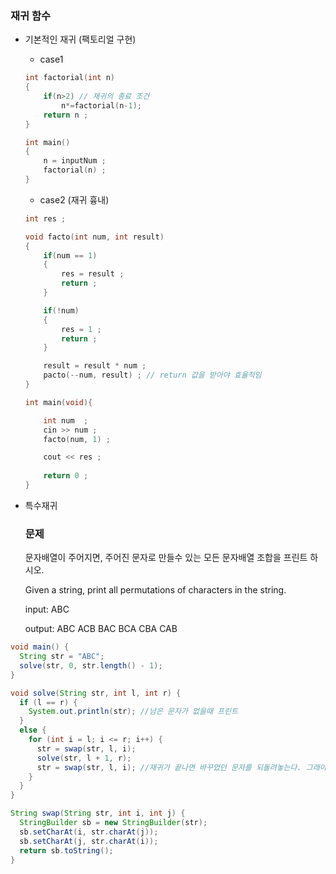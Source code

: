 ### 재귀 함수 

* 기본적인 재귀 (팩토리얼 구현)

  * case1

  ```c
  int factorial(int n)
  {
      if(n>2) // 재귀의 종료 조건 
          n*=factorial(n-1);
      return n ;
  }
  
  int main()
  {
      n = inputNum ;
      factorial(n) ;
  }
  ```

  * case2 (재귀 흉내)

  ```c
  int res ;
  
  void facto(int num, int result)
  {
      if(num == 1) 
      {
          res = result ;
          return ;
      }
  
      if(!num)
      {
          res = 1 ;
          return ;
      }
  
      result = result * num ;
      pacto(--num, result) ; // return 값을 받아야 효율적임
  }
  
  int main(void){
  
      int num  ;
      cin >> num ;
      facto(num, 1) ;
  
      cout << res ;
      
      return 0 ;
  }
  
  
  ```

  

* 특수재귀

  ### 문제

  문자배열이 주어지면, 주어진 문자로 만들수 있는 모든 문자배열 조합을 프린트 하시오.

  

  Given a string, print all permutations of characters in the string.

  

  input: ABC

  output: ABC ACB BAC BCA CBA CAB

```java
void main() {
  String str = "ABC";
  solve(str, 0, str.length() - 1);
}

void solve(String str, int l, int r) {
  if (l == r) {
    System.out.println(str); //남은 문자가 없을때 프린트
  }
  else {
    for (int i = l; i <= r; i++) {
      str = swap(str, l, i); 
      solve(str, l + 1, r);
      str = swap(str, l, i); //재귀가 끝나면 바꾸었던 문자를 되돌려놓는다. 그래야 재귀가 끝났을때 이어서 다른 재귀함수를 제대로된 문자열로 콜할수 있다.
    }
  }
}

String swap(String str, int i, int j) {
  StringBuilder sb = new StringBuilder(str);
  sb.setCharAt(i, str.charAt(j));
  sb.setCharAt(j, str.charAt(i));
  return sb.toString();
}
```



